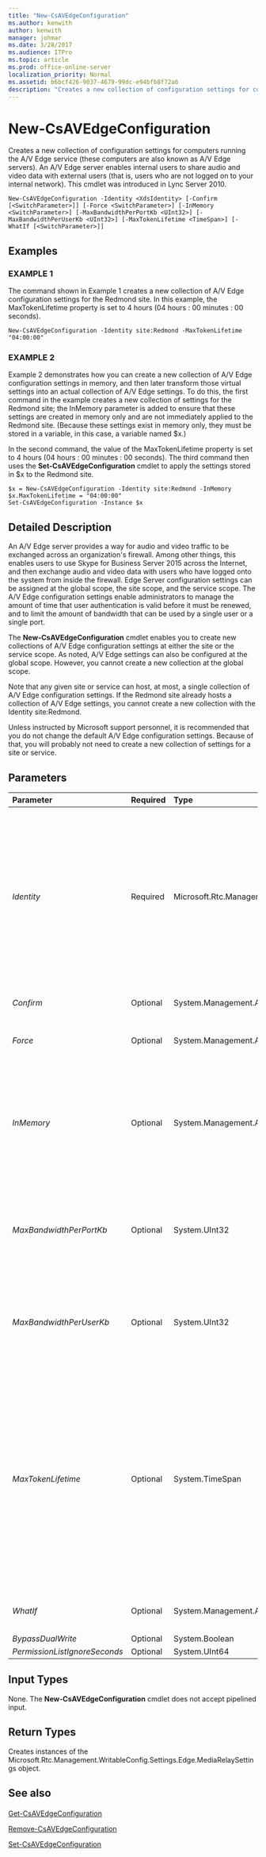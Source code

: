 ```yaml
---
title: "New-CsAVEdgeConfiguration"
ms.author: kenwith
author: kenwith
manager: johmar
ms.date: 3/28/2017
ms.audience: ITPro
ms.topic: article
ms.prod: office-online-server
localization_priority: Normal
ms.assetid: b6bcf426-9037-4679-99dc-e94bfb8f72a6
description: "Creates a new collection of configuration settings for computers running the A/V Edge service (these computers are also known as A/V Edge servers). An A/V Edge server enables internal users to share audio and video data with external users (that is, users who are not logged on to your internal network). This cmdlet was introduced in Lync Server 2010."
---
```


# New-CsAVEdgeConfiguration
 
Creates a new collection of configuration settings for computers running the A/V Edge service (these computers are also known as A/V Edge servers). An A/V Edge server enables internal users to share audio and video data with external users (that is, users who are not logged on to your internal network). This cmdlet was introduced in Lync Server 2010.
  
```
New-CsAVEdgeConfiguration -Identity <XdsIdentity> [-Confirm [<SwitchParameter>]] [-Force <SwitchParameter>] [-InMemory <SwitchParameter>] [-MaxBandwidthPerPortKb <UInt32>] [-MaxBandwidthPerUserKb <UInt32>] [-MaxTokenLifetime <TimeSpan>] [-WhatIf [<SwitchParameter>]]

```

## Examples

### EXAMPLE 1

The command shown in Example 1 creates a new collection of A/V Edge configuration settings for the Redmond site. In this example, the MaxTokenLifetime property is set to 4 hours (04 hours : 00 minutes : 00 seconds).
  
```
New-CsAVEdgeConfiguration -Identity site:Redmond -MaxTokenLifetime "04:00:00"
```

### EXAMPLE 2

Example 2 demonstrates how you can create a new collection of A/V Edge configuration settings in memory, and then later transform those virtual settings into an actual collection of A/V Edge settings. To do this, the first command in the example creates a new collection of settings for the Redmond site; the InMemory parameter is added to ensure that these settings are created in memory only and are not immediately applied to the Redmond site. (Because these settings exist in memory only, they must be stored in a variable, in this case, a variable named $x.)
  
In the second command, the value of the MaxTokenLifetime property is set to 4 hours (04 hours : 00 minutes : 00 seconds). The third command then uses the **Set-CsAVEdgeConfiguration** cmdlet to apply the settings stored in $x to the Redmond site.
  
```
$x = New-CsAVEdgeConfiguration -Identity site:Redmond -InMemory
$x.MaxTokenLifetime = "04:00:00"
Set-CsAVEdgeConfiguration -Instance $x
```

## Detailed Description

An A/V Edge server provides a way for audio and video traffic to be exchanged across an organization's firewall. Among other things, this enables users to use Skype for Business Server 2015 across the Internet, and then exchange audio and video data with users who have logged onto the system from inside the firewall. Edge Server configuration settings can be assigned at the global scope, the site scope, and the service scope. The A/V Edge configuration settings enable administrators to manage the amount of time that user authentication is valid before it must be renewed, and to limit the amount of bandwidth that can be used by a single user or a single port. 
  
The **New-CsAVEdgeConfiguration** cmdlet enables you to create new collections of A/V Edge configuration settings at either the site or the service scope. As noted, A/V Edge settings can also be configured at the global scope. However, you cannot create a new collection at the global scope.
  
Note that any given site or service can host, at most, a single collection of A/V Edge configuration settings. If the Redmond site already hosts a collection of A/V Edge settings, you cannot create a new collection with the Identity site:Redmond.
  
Unless instructed by Microsoft support personnel, it is recommended that you do not change the default A/V Edge configuration settings. Because of that, you will probably not need to create a new collection of settings for a site or service. 
  
## Parameters

|**Parameter**|**Required**|**Type**|**Description**|
|:-----|:-----|:-----|:-----|
| _Identity_ <br/> |Required  <br/> |Microsoft.Rtc.Management.Xds.XdsIdentity  <br/> |Unique identifier for the collection of A/V Edge configuration settings to be created. To create a collection of settings to be applied at the site scope, use syntax similar to this:  `-Identity site:Redmond`. (Note that this command will fail if a collection of A/V Edge configuration settings have already been applied to the Redmond site.) Settings configured at the service scope should use syntax similar to this:  `-Identity service:EdgeServer:atl-cs-001.litwareinc.com`.  <br/> |
| _Confirm_ <br/> |Optional  <br/> |System.Management.Automation.SwitchParameter  <br/> |Prompts you for confirmation before executing the command.  <br/> |
| _Force_ <br/> |Optional  <br/> |System.Management.Automation.SwitchParameter  <br/> |Suppresses the display of any non-fatal error message that might occur when running the command.  <br/> |
| _InMemory_ <br/> |Optional  <br/> |System.Management.Automation.SwitchParameter  <br/> |Creates an object reference without actually committing the object as a permanent change. If you assign the output of this cmdlet called with this parameter to a variable, you can make changes to the properties of the object reference and then commit those changes by calling this cmdlet's matching **Set-\<cmdlet\>**. <br/> |
| _MaxBandwidthPerPortKb_ <br/> |Optional  <br/> |System.UInt32  <br/> |Indicates the maximum amount of bandwidth (in kilobits per second) that can be allocated to a single port. The maximum bandwidth can be set to any integer value between 1 and 4294967296 (4096 gigabits) per second; the default value is 3000.  <br/> |
| _MaxBandwidthPerUserKb_ <br/> |Optional  <br/> |System.UInt32  <br/> |Indicates the maximum amount of bandwidth (in kilobits per second) that can be allocated to any one user. The maximum bandwidth can be set to any integer value between 1 and 4294967296 (4096 gigabits) per second; the default value is 10000.  <br/> |
| _MaxTokenLifetime_ <br/> |Optional  <br/> |System.TimeSpan  <br/> |The maximum amount of time that an authentication token can be used before it expires and must be renewed. Token lifetimes are expressed using the following format: Days.Hours:Minutes:Seconds. For example, 13 days must be expressed like this, with a period (.) following the number of days, and colons (:) used to separate the hours, minutes, and seconds:  <br/> 13.00:00:00  <br/> The default value of 8 hours must be expressed like this:  <br/> 08:00:00  <br/> The minimum allowed token lifetime is 1 minute (00:01:00); the maximum allowed lifetime is 180 days (180.00:00:00).  <br/> |
| _WhatIf_ <br/> |Optional  <br/> |System.Management.Automation.SwitchParameter  <br/> |Describes what would happen if you executed the command without actually executing the command.  <br/> |
| _BypassDualWrite_ <br/> |Optional  <br/> |System.Boolean  <br/> |PARAMVALUE: $true | $false  <br/> |
| _PermissionListIgnoreSeconds_ <br/> |Optional  <br/> |System.UInt64  <br/> |PARAMVALUE: UInt64  <br/> |
   
## Input Types

None. The **New-CsAVEdgeConfiguration** cmdlet does not accept pipelined input.
  
## Return Types

Creates instances of the Microsoft.Rtc.Management.WritableConfig.Settings.Edge.MediaRelaySettings object.
  
## See also

#### 

[Get-CsAVEdgeConfiguration](get-csavedgeconfiguration.md)
  
[Remove-CsAVEdgeConfiguration](remove-csavedgeconfiguration.md)
  
[Set-CsAVEdgeConfiguration](set-csavedgeconfiguration.md)

